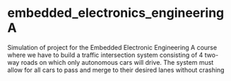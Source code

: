# embedded_electronics_engineeringA
Simulation of project for the Embedded Electronic Engineering A course where we have to build a traffic intersection system consisting of 4 two-way roads on which only autonomous cars will drive. The system must allow for all cars to pass and merge to their desired lanes without crashing
